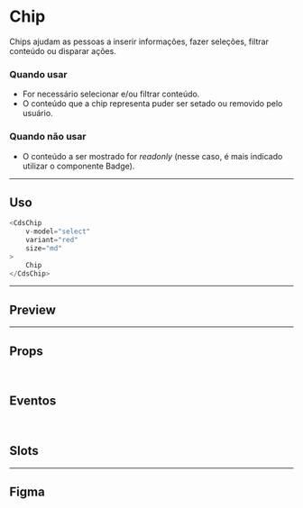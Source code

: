 # Chip

Chips ajudam as pessoas a inserir informações, fazer seleções, filtrar conteúdo ou disparar ações.

### Quando usar

- For necessário selecionar e/ou filtrar conteúdo.
- O conteúdo que a chip representa puder ser setado ou removido pelo usuário.

### Quando não usar

- O conteúdo a ser mostrado for *readonly* (nesse caso, é mais indicado utilizar o componente Badge).

---

## Uso

```js
<CdsChip
	v-model="select"
	variant="red"
	size="md"
>
	Chip
</CdsChip>
```

---

## Preview

<PreviewContainer
	:component="CdsChip"
	:events="cdsChipEvents"
/>

---

## Props

<APITable
	name="Chip"
	section="props"
/>
<br />

## Eventos

<APITable
	name="Chip"
	section="events"
/>
<br />

## Slots

<APITable
	name="Chip"
	section="slots"
/>

---

## Figma

<FigmaFrame
	src="https://embed.figma.com/design/J5fTswomlHu7RXk1gwbUq6/Cuida?node-id=2040-370&embed-host=share"
/>

<script setup>
import { ref } from 'vue';
import CdsChip from '@/components/Chip.vue';

const cdsChipEvents = [
	'click'
];
</script>
